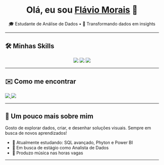 
<!-- Cabeçalho com emojis e apresentação rápida -->


<h1 align="center">Olá, eu sou <a href="https://github.com/SEU_USUARIO">Flávio Morais</a> 👋</h1>
<p align="center">  
  🎓 Estudante de Análise de Dados • 🚀 Transformando dados em insights  
</p>

---


## 🛠️ Minhas Skills

<div align="center">
  <!-- Badges de linguagens e ferramentas -->
  <img src="https://img.shields.io/badge/Python-3776AB?style=flat-square&logo=python&logoColor=white"/>
  <img src="https://img.shields.io/badge/SQL-4479A1?style=flat-square&logo=mysql&logoColor=white"/>
  <img src="https://img.shields.io/badge/Power%20BI-F2C811?style=flat-square&logo=power-bi&logoColor=white"/>
</div>

---



## ✉️ Como me encontrar

  <a href="mailto:flaviomorais820@gmail.com">
    <img src="https://img.shields.io/badge/Email-D14836?style=flat-square&logo=gmail&logoColor=white"/>
  </a>
  <a href="https://www.instagram.com/ogflavin7" target="_blank">
    <img src="https://img.shields.io/badge/Instagram-E4405F?style=flat-square&logo=instagram&logoColor=white"/>
  </a>
</div>

---

## 💬 Um pouco mais sobre mim

Gosto de explorar dados, criar, e desenhar soluções visuais. Sempre em busca de novos aprendizados!

- 🌱 Atualmente estudando: SQL avançado, Phyton e Power BI  
- 💼 Em busca de estágio como Analista de Dados  
- 🎵 Produzo música nas horas vagas  

---

